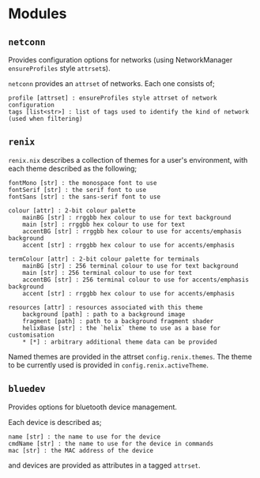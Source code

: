 # Modules

## `netconn`

Provides configuration options for networks (using NetworkManager `ensureProfiles` style `attrset`s).

`netconn` provides an `attrset` of networks. Each one consists of;

```
profile [attrset] : ensureProfiles style attrset of network configuration
tags [list<str>] : list of tags used to identify the kind of network (used when filtering)
```


## `renix`

`renix.nix` describes a collection of themes for a user's environment, with each theme described as the following;

```
fontMono [str] : the monospace font to use
fontSerif [str] : the serif font to use
fontSans [str] : the sans-serif font to use

colour [attr] : 2-bit colour palette
    mainBG [str] : rrggbb hex colour to use for text background
    main [str] : rrggbb hex colour to use for text
    accentBG [str] : rrggbb hex colour to use for accents/emphasis background
    accent [str] : rrggbb hex colour to use for accents/emphasis

termColour [attr] : 2-bit colour palette for terminals
    mainBG [str] : 256 terminal colour to use for text background
    main [str] : 256 terminal colour to use for text
    accentBG [str] : 256 terminal colour to use for accents/emphasis background
    accent [str] : rrggbb hex colour to use for accents/emphasis

resources [attr] : resources associated with this theme
    background [path] : path to a background image
    fragment [path] : path to a background fragment shader
    helixBase [str] : the `helix` theme to use as a base for customisation
    * [*] : arbitrary additional theme data can be provided
```

Named themes are provided in the attrset `config.renix.themes`. The theme to be currently used is provided in
`config.renix.activeTheme`.


## `bluedev`

Provides options for bluetooth device management.

Each device is described as;

```
name [str] : the name to use for the device
cmdName [str] : the name to use for the device in commands
mac [str] : the MAC address of the device
```

and devices are provided as attributes in a tagged `attrset`.
